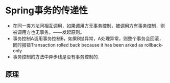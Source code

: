 # Spring事务的传递性

* 在同一类方法间相互调用，如果调用方无事务控制，被调用方有事务控制，则被调用方也无事务。——发起原则。
* 事务控制A调用事务控制B，如果B抛异常，A处理异常，则整个事务会回滚，同时报错Transaction rolled back because it has been arked as rollback-only
* 事务控制的方法中异步线是没有事务控制的.

## 原理



